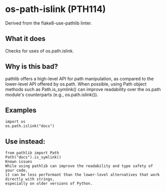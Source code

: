 # os-path-islink (PTH114)
Derived from the flake8-use-pathlib linter.
## What it does
Checks for uses of os.path.islink.
## Why is this bad?
pathlib offers a high-level API for path manipulation, as compared to
the lower-level API offered by os.path. When possible, using Path object
methods such as Path.is_symlink() can improve readability over the os.path
module's counterparts (e.g., os.path.islink()).
## Examples
```
import os
os.path.islink("docs")
```
## Use instead:
```
from pathlib import Path
Path("docs").is_symlink()
Known issues
While using pathlib can improve the readability and type safety of your code,
it can be less performant than the lower-level alternatives that work directly with strings,
especially on older versions of Python.
```